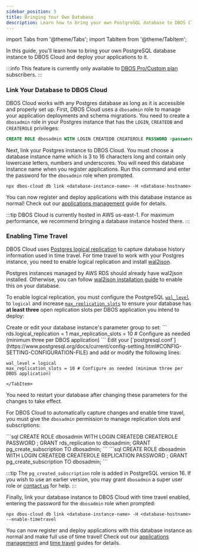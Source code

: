 ```yaml
---
sidebar_position: 5
title: Bringing Your Own Database
description: Learn how to bring your own PostgreSQL database to DBOS Cloud
---
```


import Tabs from '@theme/Tabs';
import TabItem from '@theme/TabItem';

In this guide, you'll learn how to bring your own PostgreSQL database instance to DBOS Cloud and deploy your applications to it.

:::info
This feature is currently only available to [DBOS Pro/Custom plan](https://www.dbos.dev/pricing) subscribers.
:::

### Link Your Database to DBOS Cloud

DBOS Cloud works with any Postgres database as long as it is accessible and properly set up.
First, DBOS Cloud uses a `dbosadmin` role to manage your application deployments and schema migrations.
You need to create a `dbosadmin` role in your Postgres instance that has the `LOGIN`, `CREATEDB` and `CREATEROLE` privileges:

```sql
CREATE ROLE dbosadmin WITH LOGIN CREATEDB CREATEROLE PASSWORD <password>;
```

Next, link your Postgres instance to DBOS Cloud.
You must choose a database instance name which is 3 to 16 characters long and contain only lowercase letters, numbers and underscores.
You will need this database instance name when you register applications.
Run this command and enter the password for the `dbosadmin` role when prompted.

```shell
npx dbos-cloud db link <database-instance-name> -H <database-hostname> 
```

You can now register and deploy applications with this database instance as normal!  Check out our [applications management](./application-management.md) guide for details.

:::tip
DBOS Cloud is currently hosted in AWS us-east-1.
For maximum performance, we recommend bringing a database instance hosted there.
:::


### Enabling Time Travel

DBOS Cloud uses [Postgres logical replication](https://www.postgresql.org/docs/current/logical-replication.html) to capture database history information used in time travel.
For time travel to work with your Postgres instance, you need to enable logical replication and install [wal2json](https://github.com/eulerto/wal2json).

Postgres instances managed by AWS RDS should already have wal2json installed.
Otherwise, you can follow [wal2json installation guide](https://github.com/eulerto/wal2json/tree/master?tab=readme-ov-file#build-and-install) to enable this on your database.

To enable logical replication, you must configure the PostgreSQL [`wal_level`](https://www.postgresql.org/docs/current/runtime-config-wal.html#GUC-WAL-LEVEL) to `logical` and increase [`max_replication_slots`](https://www.postgresql.org/docs/current/runtime-config-replication.html#GUC-MAX-REPLICATION-SLOTS) to ensure your database has **at least three** open replication slots per DBOS application you intend to deploy:

<Tabs groupId="rds-or-postgres">
  <TabItem value="rds" label="AWS RDS">
Create or edit your database instance's parameter group to set:
```
rds.logical_replication = 1
max_replication_slots = 10 # Configure as needed (minimum three per DBOS application)
```
  </TabItem>
    <TabItem value="postgres" label="PostgreSQL">
Edit your [`postgresql.conf`](https://www.postgresql.org/docs/current/config-setting.html#CONFIG-SETTING-CONFIGURATION-FILE) and add or modify the following lines:

```
wal_level = logical
max_replication_slots = 10 # Configure as needed (minimum three per DBOS application)
```
    </TabItem>
</Tabs>

You need to restart your database after changing these parameters for the changes to take effect.

For DBOS Cloud to automatically capture changes and enable time travel, you must give the `dbosadmin` permission to manage replication slots and subscriptions:

<Tabs groupId="rds-or-postgres">
  <TabItem value="rds" label="AWS RDS">
```sql
CREATE ROLE dbosadmin WITH LOGIN CREATEDB CREATEROLE PASSWORD <password>;
GRANT rds_replication to dbosadmin;
GRANT pg_create_subscription TO dbosadmin;
```
  </TabItem>
    <TabItem value="postgres" label="PostgreSQL">
```sql
CREATE ROLE dbosadmin WITH LOGIN CREATEDB CREATEROLE REPLICATION PASSWORD <password>;
GRANT pg_create_subscription TO dbosadmin;
```
    </TabItem>
</Tabs>

:::tip
The `pg_created_subscription` role is added in PostgreSQL version 16. If you wish to use an earlier version, you may grant `dbosadmin` a super user role or [contact us](https://www.dbos.dev/contact) for help.
:::

Finally, link your database instance to DBOS Cloud with time travel enabled, entering the password for the `dbosadmin` role when prompted:

```shell
npx dbos-cloud db link <database-instance-name> -H <database-hostname> --enable-timetravel
```

You can now register and deploy applications with this database instance as normal and make full use of time travel!  Check out our [applications management](./application-management.md) and [time travel](./timetravel-debugging.md) guides for details.
